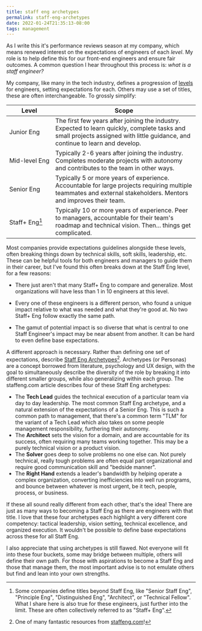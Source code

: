 ```yaml
---
title: staff eng archetypes
permalink: staff-eng-archetypes
date: 2022-01-24T21:35:13-08:00
tags: management
---
```


As I write this it's performance reviews season at my company, which means
renewed interest on the expectations of engineers of each _level_. My role is to
help define this for our front-end engineers and ensure fair outcomes. A common
question I hear throughout this process is: _what is a staff engineer?_

My company, like many in the tech industry, defines a progression of [levels]
for engineers, setting expectations for each. Others may use a set of titles,
these are often interchangeable. To grossly simplify:

| Level                                                         | Scope                                                                                                                                                                          |
| ------------------------------------------------------------- | ------------------------------------------------------------------------------------------------------------------------------------------------------------------------------ |
| <span style="white-space: pre">Junior Eng</span>              | The first few years after joining the industry. Expected to learn quickly, complete tasks and small projects assigned with little guidance, and continue to learn and develop. |
| <span style="white-space: pre">Mid-level Eng</span>           | Typically 2-6 years after joining the industry. Completes moderate projects with autonomy and contributes to the team in other ways.                                           |
| <span style="white-space: pre">Senior Eng</span>              | Typically 5 or more years of experience. Accountable for large projects requiring multiple teammates and external stakeholders. Mentors and improves their team.               |
| <span style="white-space: pre">Staff+ Eng[^staff-plus]</span> | Typically 10 or more years of experience. Peer to managers, accountable for their team's roadmap and technical vision. Then... things get complicated.                         |

[^staff-plus]:
    Some companies define titles beyond Staff Eng, like "Senior Staff Eng",
    "Principle Eng", "Distinguished Eng", "Architect", or "Technical Fellow".
    What I share here is also true for these engineers, just further into the
    limit. These are often collectively referred to as "Staff+ Eng".

Most companies provide expectations guidelines alongside these levels, often
breaking things down by technical skills, soft skills, leadership, etc. These
can be helpful tools for both engineers and managers to guide them in their
career, but I've found this often breaks down at the Staff Eng level, for a few
reasons:

- There just aren't that many Staff+ Eng to compare and generalize. Most
  organizations will have less than 1 in 10 engineers at this level.

- Every one of these engineers is a different person, who found a unique impact
  relative to what was needed and what they're good at. No two Staff+ Eng follow
  exactly the same path.

- The gamut of potential impact is so diverse that what is central to one Staff
  Engineer's impact may be near absent from another. It can be hard to even
  define base expectations.

A different approach is necessary. Rather than defining one set of expectations,
describe [Staff Eng Archetypes]<wbr/>[^staffeng.com]. Archetypes (or Personas)
are a concept borrowed from literature, psychology and UX design, with the goal
to simultaneously describe the diversity of the role by breaking it into
different smaller groups, while also generalizing within each group. The
staffeng.com article describes four of these Staff Eng archetypes:

[^staffeng.com]:
    One of many fantastic resources from [staffeng.com](https://staffeng.com/)!

- The **Tech Lead** guides the technical execution of a particular team via day
  to day leadership. The most common Staff Eng archetype, and a natural
  extension of the expectations of a Senior Eng. This is such a common path to
  management, that there's a common term "TLM" for the variant of a Tech Lead
  which also takes on some people management responsibility, furthering their
  autonomy.
- The **Architect** sets the vision for a domain, and are accountable for its
  success, often requiring many teams working together. This may be a purely
  technical vision or a product vision.
- The **Solver** goes deep to solve problems no one else can. Not purely
  technical, really tough problems are often equal part organizational and
  require good communication skill and "bedside manner".
- The **Right Hand** extends a leader's bandwidth by helping operate a complex
  organization, converting inefficiencies into well run programs, and bounce
  between whatever is most urgent, be it tech, people, process, or business.

If these all sound really different from each other, that's the idea! There are
just as many ways to becoming a Staff Eng as there are engineers with that
title. I love that these four archetypes each highlight a very different core
competency: tactical leadership, vision setting, technical excellence, and
organized execution. It wouldn't be possible to define base expectations across
these for all Staff Eng.

I also appreciate that using archetypes is still flawed. Not everyone will fit
into these four buckets, some may bridge between multiple, others will define
their own path. For those with aspirations to become a Staff Eng and those that
manage them, the most important advise is to not emulate others but find and
lean into your own strengths.

[levels]: https://www.levels.fyi/
[staff eng archetypes]: https://staffeng.com/guides/staff-archetypes
